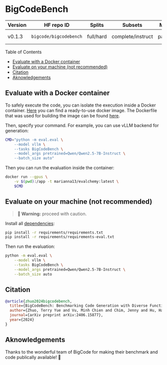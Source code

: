 # BigCodeBench

|Version|HF repo ID|Splits|Subsets|Metric|Codebase|License|
|-|-|-|-|-|-|-|
|v0.1.3|`bigcode/bigcodebench`|full/hard|complete/instruct|pass@k|[GitHub](https://github.com/bigcode-project/bigcodebench/tree/main)|[Apache 2.0](https://github.com/bigcode-project/bigcodebench/blob/main/LICENSE)|

Table of Contents
- [Evaluate with a Docker container](#evaluate-on-your-machine-nor-recommended)
- [Evaluate on your machine (not recommended)](#evaluate-on-your-machine-not-recommended)
- [Citation](#citation)
- [Aknowledgements](#aknowledgements)


## Evaluate with a Docker container
To safely execute the code, you can isolate the execution inside a Docker container. [Here](https://hub.docker.com/repository/docker/marianna13/evalchemy) you can find a ready-to-use docker image. The Dockerfile that was used for building the image can be found [here](docker/Dockerfile).

Then, specify your command. For example, you can use vLLM backend for generation:
```bash
CMD="python -m eval.eval \
    --model vllm \
    --tasks BigCodeBench \
    --model_args pretrained=Qwen/Qwen2.5-7B-Instruct \
    --batch_size auto"
```

Then you can run the evaluation inside the container:

```bash
docker run --gpus \
    -v $(pwd):/app -t marianna13/evalchemy:latest \
    $CMD
```

## Evaluate on your machine (not recommended)

> **🚨 Warning:** proceed with caution.

Install all [dependencies](requirements/requirements-eval.txt):
```bash
pip install -r requirements/requirements.txt
pip install -r requirements/requirements-eval.txt
```
Then run the evaluation:
```bash
python -m eval.eval \
    --model vllm \
    --tasks BigCodeBench \
    --model_args pretrained=Qwen/Qwen2.5-7B-Instruct \
    --batch_size auto 
```

## Citation

```bibtex
@article{zhuo2024bigcodebench,
  title={BigCodeBench: Benchmarking Code Generation with Diverse Function Calls and Complex Instructions},
  author={Zhuo, Terry Yue and Vu, Minh Chien and Chim, Jenny and Hu, Han and Yu, Wenhao and Widyasari, Ratnadira and Yusuf, Imam Nur Bani and Zhan, Haolan and He, Junda and Paul, Indraneil and others},
  journal={arXiv preprint arXiv:2406.15877},
  year={2024}
}
```

## Aknowledgements
Thanks to the wonderful team of BigCode for making their benchmark and code publically available! 🙏